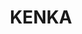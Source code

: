---
layout: place
title: KENKA
permalink: /new-york/new-york/kenka.html
stateAbbr: NY
stateName: New York
cityName: New York
seo:
  type: restaurant
  links: null
place_id: ChIJiRfje5xZwokR474atxPrCwE
photos:
  - name: >-
      places/ChIJiRfje5xZwokR474atxPrCwE/photos/AeeoHcIr-l1EevAE49U3Y8pPpPq9p0-Qe39Y4xJrDi_DT2ihUJH5s_5YPWMT5i_OQwLiYYEF8dK5qfnIPtK2-o1Jp7yLwTuaQm-c_x-AKXSLxXn-cbMg6lzBqCRmNyVt5JJXE8djANmRsvlTM9XsBs5EgrIYMU6W1pwPm0mnIMlDTp4dQyXigDnfnVv8mAvgngeLKEI3skHx0s0DIqLwtv_BG55F8c82D7x6gyXmszNfGAi5hc83Pkw3BCwlgGaIdDZadUqcpdpKYZvK24yiQ9gdZginInimUKx9qfQXxvVF0pXjiPMjYhBM-CpnXaGkiTjT5k2J2_9XsfNUzZqeNNiEkdbwiwDqrD-9jUK4Og6wlPhuegg4_Ocb3-S0Y4FSaZdS_IX4KTDQKnIxbcPH_1GWzfqIG-n5FLF7JUlwF9Leoi5JSSTJ
    widthPx: 4032
    heightPx: 2268
    authorAttributions:
      - displayName: Addie Kern
        uri: https://maps.google.com/maps/contrib/117929868714980996762
        photoUri: >-
          https://lh3.googleusercontent.com/a-/ALV-UjUzpWamgCz5-KU1gF3bKOGCHqnI1DN7DqrNpcNttDs01G-tcrS50w=s100-p-k-no-mo
    flagContentUri: >-
      https://www.google.com/local/imagery/report/?cb_client=maps_api_places.places_api&image_key=!1e10!2sCIHM0ogKEICAgID_lsvIuQE&hl=en-US
    googleMapsUri: >-
      https://www.google.com/maps/place//data=!3m4!1e2!3m2!1sCIHM0ogKEICAgID_lsvIuQE!2e10!4m2!3m1!1s0x89c2599c7be31789:0x10beb13b71abee3
  - name: >-
      places/ChIJiRfje5xZwokR474atxPrCwE/photos/AeeoHcIIWzamMRX5GkYCgpRUQZ-cgOeJ7Rw3ADiWT4T2tarc4sfoVbMLvJe2UBqhZKgcfZT6PhjGCTEFe9E3klzR2dl0xBD1J4a139zW28de66P7Ko7Fw6PPiQViEwgJMdGxigM7i62hLEkVste-FaIuKOkzl6Jo2C988zfFwwVUGvh6Ebi-V0mjVBJ93_BYjKZMhTZQgqMFhJ4zPNk0JLgSSfHgJRFDUnmwRPldflK876_H4FCcZrPx-dhBzeQpV_0Y0uNQyGkgB2WFJrdhZtWL3x3ZcxP1vCqxRi9f35QwR9ufeZGvGFifeQNlsrojUAr_4hyWbCGFQko6fkfGjmeWtT72ng8eUq0fHGugRd8yweLNj4or7V7_3OQCzd26njzymR8BlTjiNfBJ0WGbosD40ktrCqMtqLQy75-NBMGZr58hoaE
    widthPx: 3024
    heightPx: 4032
    authorAttributions:
      - displayName: MrsKwon P
        uri: https://maps.google.com/maps/contrib/107404395406473536285
        photoUri: >-
          https://lh3.googleusercontent.com/a-/ALV-UjXRc5M62EwDlELmqjPIHzIM3eMAcbm-ydUfwKaKmhkhnwIZCCs=s100-p-k-no-mo
    flagContentUri: >-
      https://www.google.com/local/imagery/report/?cb_client=maps_api_places.places_api&image_key=!1e10!2sCIHM0ogKEICAgID7-6fJvgE&hl=en-US
    googleMapsUri: >-
      https://www.google.com/maps/place//data=!3m4!1e2!3m2!1sCIHM0ogKEICAgID7-6fJvgE!2e10!4m2!3m1!1s0x89c2599c7be31789:0x10beb13b71abee3
  - name: >-
      places/ChIJiRfje5xZwokR474atxPrCwE/photos/AeeoHcL7uDzzx3ZgBBNYrovgMgZ--c5eanXGnnXFh4hZn2E9PwAd4f-QrEE8aPNDo8LssDTPxM1CZ3UGBSXTYoNZ-NzTvg7EOS7CIiXihTw1_eF0LH33L-3QS_d2bKnypY2FUyKARCqvCqG1Klwhj_stnA_tHp2TOgfby9vLbtfDA_uy_H6LwJ9mv-UCGFyI_SX5b1tSUWp6y51q9tVB1kNhIAJhs9L8x4OB1XzkMNVgnO9DpODLq--TMPWmzNOrCDIy3Jg7rnViFO6IsPIBAuS2elSN6-BAM0VhV3qIWmqV-_JWJJwrln6h9t-IQevs7yxCUYYjmAClXPts4AyAP5Y1vWpUd2f7bxEQK6dMPyQLcChW2a1lvMc1BqRg2bL8xo9OdZv2TQggP_1BPw4ELrtXaD1yAGNDA6pr4oJwFJrsnpApD3U
    widthPx: 4032
    heightPx: 2268
    authorAttributions:
      - displayName: Shion B
        uri: https://maps.google.com/maps/contrib/104367266607888121380
        photoUri: >-
          https://lh3.googleusercontent.com/a-/ALV-UjXi__QISfm_rbKbgToLczrp7zwE0hgmwDG8oAvgjj9At_pe_6d82w=s100-p-k-no-mo
    flagContentUri: >-
      https://www.google.com/local/imagery/report/?cb_client=maps_api_places.places_api&image_key=!1e10!2sCIHM0ogKEICAgICX-qms1AE&hl=en-US
    googleMapsUri: >-
      https://www.google.com/maps/place//data=!3m4!1e2!3m2!1sCIHM0ogKEICAgICX-qms1AE!2e10!4m2!3m1!1s0x89c2599c7be31789:0x10beb13b71abee3
  - name: >-
      places/ChIJiRfje5xZwokR474atxPrCwE/photos/AeeoHcK7qCaYxXryTvox2gjY0vaT3yarkxS23fCOjsQdVtUEt8yiwyo5GOvx9dEUjYw8cr21vfgVA_F6SGyB-TGOxXH_3UB17I_iyxqub0aYMBlbFksbb5Hpu7RT9hWtl4z-PZv7xK4FbPhUScQF6XIx1QD2-TUpHvxwoxshGQKk_gznsAl3mbuFIWw3iwViVOA9ODs7v5Rav-S7Sy3aBJLPbVDxJclXsBEDm50H9PwwPiQRGb95aPXabJuffgwoglXaSwwko8PFk8UquX_uLF7Pzam0rlI24yicvJKVyTMvxtJq2tiH2B80B2eUYKlzdgP7s53fRDA1Yb-R6N6IwC8VhECpJvzAO3tjO3iSzhbvVUlUffeejW6NzKR7OKHw887OBWR_J7BJU0sZP19M6xvJOvO1ANteVMPmyMsk79TD929rAOSp
    widthPx: 4032
    heightPx: 3024
    authorAttributions:
      - displayName: Charlene Auriel Lim
        uri: https://maps.google.com/maps/contrib/115488172987289238729
        photoUri: >-
          https://lh3.googleusercontent.com/a/ACg8ocJyn1VSijxl_xt5gQ_w10WAjQBJO2Z-jM1Kil6TpeP7OjiXgWQ=s100-p-k-no-mo
    flagContentUri: >-
      https://www.google.com/local/imagery/report/?cb_client=maps_api_places.places_api&image_key=!1e10!2sCIHM0ogKEICAgIDnzt3F5QE&hl=en-US
    googleMapsUri: >-
      https://www.google.com/maps/place//data=!3m4!1e2!3m2!1sCIHM0ogKEICAgIDnzt3F5QE!2e10!4m2!3m1!1s0x89c2599c7be31789:0x10beb13b71abee3
  - name: >-
      places/ChIJiRfje5xZwokR474atxPrCwE/photos/AeeoHcKtoh5GZ42w-xWTKyhHRHW5EPmj__ZDNC5uRjYKf94YLuesgsadbr3aWc7VhbIiBRET7bIlWiomT__0AbeenO233UNFokrpvDDLa4H3QOKLkItFhp4-zyj0k44oDAZd30rxRfOB-BcZ14vwVOdVUQfc2AUFlbpXxEYIU7kx5gmcVtP2F_dG2B87zpVxv-N35V_NA60MPNEJ9SXH8mb9vj6x0Im6v2YDkBrDBPy1kAlp6uAFVs_zEwBIa8nWm_-rXDFnkKNIUYI8dWYdJlZkrdHmwoTxquFgY6wHOEL7sr_738WwQoS-hVeySTgyOOsP07vT3Hk-7rm00ysik75AcPTZxPe1UTqJQ4UADLHZ9bze_Hp4hsU1EUpninFrmr8bvvn5QnC7Hbc0k3Q2ldiCXq1B13m4maLK1nff8GzyJNMxEQ
    widthPx: 3024
    heightPx: 4032
    authorAttributions:
      - displayName: Shun Tanaka
        uri: https://maps.google.com/maps/contrib/114025149933778506650
        photoUri: >-
          https://lh3.googleusercontent.com/a/ACg8ocJzrM1IFDtOffbBjxCWnX1uwMbI9LQFhtg5HKVcI-Jdkarx0g=s100-p-k-no-mo
    flagContentUri: >-
      https://www.google.com/local/imagery/report/?cb_client=maps_api_places.places_api&image_key=!1e10!2sCIHM0ogKEICAgIDdzb2bDg&hl=en-US
    googleMapsUri: >-
      https://www.google.com/maps/place//data=!3m4!1e2!3m2!1sCIHM0ogKEICAgIDdzb2bDg!2e10!4m2!3m1!1s0x89c2599c7be31789:0x10beb13b71abee3
  - name: >-
      places/ChIJiRfje5xZwokR474atxPrCwE/photos/AeeoHcJkYnKr4GUbt4BSyIGrxX1o3cX88lcEjWKkDgLaxc0DuocIDREPZhibrIweeKdoXy0KVQk7OOvX1lwPPuZkbrWcCg5bJuVmf8NKJSBqHbSE1Mr7jv5nn3fwsanplvndz52PPrsK1Wyugj6KjbjzfDBpGdh6wil4HAhfNb-Rw3smyExtV0z9Wha_LXO1566TfPLYSP6XvIOjsiDWaAeL7tCA1UlTgOpQ0xvwAtJM0FuKt_D15gJkSuXQ29oQIka0oenb-mHdckTxmJ0C6R5FRzYa59VYjzvy__RChE3EtSrVBCGSCJHKB9AqnnLRyD_AEYuJHG4Mheysaugqw5-gwQusYLoR-brqdBslHx2VaEsFeQWW9opIlUhqDAtVcF7MFlcCvP9XhjFzBwJtVypD_rx1X5rEPmv1GbiX_bqctePXrg
    widthPx: 3144
    heightPx: 4192
    authorAttributions:
      - displayName: Derrick Aloys
        uri: https://maps.google.com/maps/contrib/106081975366718049720
        photoUri: >-
          https://lh3.googleusercontent.com/a-/ALV-UjVBVQ6L1AE-Eu0uTRsy8Uw3NS3qwdFKtSNGWd8ABSz20mNOvvBuPw=s100-p-k-no-mo
    flagContentUri: >-
      https://www.google.com/local/imagery/report/?cb_client=maps_api_places.places_api&image_key=!1e10!2sCIHM0ogKEICAgIDL9MSlQg&hl=en-US
    googleMapsUri: >-
      https://www.google.com/maps/place//data=!3m4!1e2!3m2!1sCIHM0ogKEICAgIDL9MSlQg!2e10!4m2!3m1!1s0x89c2599c7be31789:0x10beb13b71abee3
  - name: >-
      places/ChIJiRfje5xZwokR474atxPrCwE/photos/AeeoHcJGEIdq__uy7cHFmafRd2G_jtkVNDewSNkfe_7JjatahlQm2MSXmmhCfp5jp3VNtyev9YP-UNbl56alTlPGmDEbil5QVaQ6CkBRKHJF05zz1UNRYbnUy-sNNJVdnxvCSkQFok6YIseBL0GvwEyB3nEOeogOmrkJL7i7L7OfwFQoB2IrtzhfuFJI-iZYt-Q9haPbSwAwnizEszbqFLOBRmDOvS2F13W5zIqHFEU9ifzufTuT6y4xF4Nw77XH42o9p4sq4YTsOtqxid1AFVWGteCl_mnJEyDdzWBI6XrleoRgm9i6ZSMQtc8vyyvqQMT19N91JikXBAUYfYR-RAB3J3MNFOGhxYpkRyx6jW02p8h3mYE7t2NOwo0IR-aBxnWpZ2yrjYc_EKoKo9Ko30mLCKzDiFkRtl25tjZbB0K9W1ouWOU
    widthPx: 4032
    heightPx: 3024
    authorAttributions:
      - displayName: CY D
        uri: https://maps.google.com/maps/contrib/110490207725856080813
        photoUri: >-
          https://lh3.googleusercontent.com/a-/ALV-UjVBNXNyv8LGr8XqpG_e3VpgZ7ClIviNTa18Uxj_alZoViOdd0Y=s100-p-k-no-mo
    flagContentUri: >-
      https://www.google.com/local/imagery/report/?cb_client=maps_api_places.places_api&image_key=!1e10!2sCIHM0ogKEICAgID75Jf-6wE&hl=en-US
    googleMapsUri: >-
      https://www.google.com/maps/place//data=!3m4!1e2!3m2!1sCIHM0ogKEICAgID75Jf-6wE!2e10!4m2!3m1!1s0x89c2599c7be31789:0x10beb13b71abee3
  - name: >-
      places/ChIJiRfje5xZwokR474atxPrCwE/photos/AeeoHcKhIFDUNh9g5tSmGU0OLE1mHWRODpBA9eL7-Ta6BhrKiklDfFWYd-Q02bNi72nE38NsnVjwK2U38tTXrXsjfg-ko3iUJkhAhbG4MMZL5ZGoISeOyCzASvE_Yb4YS2s_VCkrDkrCq4jcO7rS6wB0AjZ0SuOlxYELbi9X_ZsL53LtvzaQsOKirDEDePP3QY70yEDKe50bzT5MKnWrpaimohtRXpXvKXkqIePedDGYLV-5MvNK6iTU9Hl6cgMTbiM69hK1nHoscri4XeuFeDrQZur68XWFT1YeitOqZeQs4xNgn3tPC9SJph12GvbP4COmdiZQw1Rm4fKFulLF0tMkGxuw6Wq-Li7f2Wij92DYNnw97pKu7JpabHqIBUCEcrLZTt5FKPeBfAT5wdXrHFFXDEQxAQ3jYISYoZG2WRgZ5laV3A
    widthPx: 3648
    heightPx: 2736
    authorAttributions:
      - displayName: S. C.
        uri: https://maps.google.com/maps/contrib/110601374255020992428
        photoUri: >-
          https://lh3.googleusercontent.com/a-/ALV-UjUCqEoug1DYiucyTrOoGhXjKh2wxHAyDDdcFcPNz9jMVDW34c2Z=s100-p-k-no-mo
    flagContentUri: >-
      https://www.google.com/local/imagery/report/?cb_client=maps_api_places.places_api&image_key=!1e10!2sCIHM0ogKEICAgIDf4srsAg&hl=en-US
    googleMapsUri: >-
      https://www.google.com/maps/place//data=!3m4!1e2!3m2!1sCIHM0ogKEICAgIDf4srsAg!2e10!4m2!3m1!1s0x89c2599c7be31789:0x10beb13b71abee3
  - name: >-
      places/ChIJiRfje5xZwokR474atxPrCwE/photos/AeeoHcK7E6AEepcMFx_3Y3dKvKGwJNcFq_j44nyDthzyvVlrcP1i6akVFNaFp7W3CFcTBBO12--pifWdcTJ2iR_wo4K2XUtAEc5ytucJhmw0kmWNOa-MWFHSwCXeuqNH29R4GVB01q0yrYs3whKhxh_XU062mErmfCdp4uGu0T7DJ157jSJAcTk1O7kCYhu6phSxqi8RghQF4qh7280selQ7OEzC33XwRc2b8eGbTTXk4Dm_LNqRJiMnIoUkEpc5h9ymC7D20AKtMj-PeyK7odoDKxdmVPLlwyxGYeW2fqzn4b5MVObrWbHgzUonaH6ufe3Hme5vW_Dps2b3C1AHNXUjV9Pj6pzWA_BQCw62irI7mCdubsOuWK58qyaiRncDp55FmRhxCM5TG03Dk74f6iOq-jbcU8Yp_kJ9ZGSekdtw3UdFkIYJ
    widthPx: 4032
    heightPx: 3024
    authorAttributions:
      - displayName: Mallessa Y
        uri: https://maps.google.com/maps/contrib/106104948144793061883
        photoUri: >-
          https://lh3.googleusercontent.com/a-/ALV-UjV1WMpyvcRLzqgNeT42kdy56ebxul97UugZgwGVclWEcAiDZWtd=s100-p-k-no-mo
    flagContentUri: >-
      https://www.google.com/local/imagery/report/?cb_client=maps_api_places.places_api&image_key=!1e10!2sCIHM0ogKEICAgIDm9rCE8wE&hl=en-US
    googleMapsUri: >-
      https://www.google.com/maps/place//data=!3m4!1e2!3m2!1sCIHM0ogKEICAgIDm9rCE8wE!2e10!4m2!3m1!1s0x89c2599c7be31789:0x10beb13b71abee3
  - name: >-
      places/ChIJiRfje5xZwokR474atxPrCwE/photos/AeeoHcIAprQ-KYZhWjTTCCZQ68IYY-DZEvEVAKJboNhNA7WglPUTtaGTdnYcG1Bv4Suvl0oIdut-n6G72h3rrc6J9UlsNbKQLog6z30WQpofQ0TEcYLV3GxQG9mwwlc-mPotUudiLsJC51aD7MOLQqEkFPaLvlLw0ti50PYUIihaU83LUs49F4xcM_nAJzY81jPlsmGC_I5BASqVQrUki9kctmdN0xamygNcMxD6GRZr84D8YMU9XpTUH-Rgiz0cgKmqYI__bsBBxDtFegnnqdIcqNEUJp_vN7WuIf4AzfOscVGbnwXM3rPcJ9tAIPHEoJUoY_YoGTLDx-eaweeEVDYnCbFznC-et3EtwaRFytTYg1GNe2qvRvb4PZsV8Rp3XjC16WhOaAgMn6ju3ld34_lHQjo5OLT3PT7x7nSvsXIjlPZTmg
    widthPx: 4032
    heightPx: 3024
    authorAttributions:
      - displayName: Derrick Aloys
        uri: https://maps.google.com/maps/contrib/106081975366718049720
        photoUri: >-
          https://lh3.googleusercontent.com/a-/ALV-UjVBVQ6L1AE-Eu0uTRsy8Uw3NS3qwdFKtSNGWd8ABSz20mNOvvBuPw=s100-p-k-no-mo
    flagContentUri: >-
      https://www.google.com/local/imagery/report/?cb_client=maps_api_places.places_api&image_key=!1e10!2sCIHM0ogKEICAgIDL9MS5YA&hl=en-US
    googleMapsUri: >-
      https://www.google.com/maps/place//data=!3m4!1e2!3m2!1sCIHM0ogKEICAgIDL9MS5YA!2e10!4m2!3m1!1s0x89c2599c7be31789:0x10beb13b71abee3
address: 25 St Marks Pl, New York, NY 10003, USA
street: 25 St Marks Pl
city: New York
state: NY
zip: '10003'
country: USA
neighborhood: null
latitude: '40.729139'
longitude: '-73.988465'
accessibility_options:
  wheelchairAccessibleParking: false
  wheelchairAccessibleEntrance: false
  wheelchairAccessibleSeating: false
business_status: OPERATIONAL
name: KENKA
google_maps_links:
  directionsUri: >-
    https://www.google.com/maps/dir//''/data=!4m7!4m6!1m1!4e2!1m2!1m1!1s0x89c2599c7be31789:0x10beb13b71abee3!3e0
  placeUri: https://maps.google.com/?cid=75412288690634467
  writeAReviewUri: >-
    https://www.google.com/maps/place//data=!4m3!3m2!1s0x89c2599c7be31789:0x10beb13b71abee3!12e1
  reviewsUri: >-
    https://www.google.com/maps/place//data=!4m4!3m3!1s0x89c2599c7be31789:0x10beb13b71abee3!9m1!1b1
  photosUri: >-
    https://www.google.com/maps/place//data=!4m3!3m2!1s0x89c2599c7be31789:0x10beb13b71abee3!10e5
primary_type: Japanese Restaurant
opening_hours:
  regular: null
  current: null
secondary_opening_hours:
  regular:
    weekdayDescriptions: null
    type: null
  current:
    weekdayDescriptions: null
    type: null
phone: (212) 254-6363
price_level: PRICE_LEVEL_INEXPENSIVE
price_range: $20 &ndash; $30
rating: '4.1'
rating_count: 0
website: null
description: >-
  Discover KENKA in New York, NY$$$KENKA in New York, NY, is a vibrant Japanese
  restaurant celebrated for its casual vibe and flavorful street food offerings
  that capture the essence of authentic Japanese dining. This spot delights with
  an array of affordable dishes like savory takoyaki and hearty okonomiyaki,
  paired perfectly with selections of beer and sake for a complete experience.
  The flashy decor adds a fun, energetic atmosphere, making it an ideal choice
  for those exploring Japanese places near me who crave a lively setting without
  breaking the bank. Whether you're in the mood for quick bites or a relaxed
  hangout, KENKA delivers on fresh flavors and a welcoming environment that
  keeps locals coming back.
generative_summary: >-
  Discover KENKA in New York, NY$$$KENKA in New York, NY, is a vibrant Japanese
  restaurant celebrated for its casual vibe and flavorful street food offerings
  that capture the essence of authentic Japanese dining. This spot delights with
  an array of affordable dishes like savory takoyaki and hearty okonomiyaki,
  paired perfectly with selections of beer and sake for a complete experience.
  The flashy decor adds a fun, energetic atmosphere, making it an ideal choice
  for those exploring Japanese places near me who crave a lively setting without
  breaking the bank. Whether you're in the mood for quick bites or a relaxed
  hangout, KENKA delivers on fresh flavors and a welcoming environment that
  keeps locals coming back.
generative_disclosure: Summarized by AI using the Grok-3-Mini model.
reviews:
  - name: >-
      places/ChIJiRfje5xZwokR474atxPrCwE/reviews/ChdDSUhNMG9nS0VJQ0FnTUN3NTlqVDdnRRAB
    relativePublishTimeDescription: 3 weeks ago
    rating: 5
    text:
      text: >-
        Absolutely loved it. Went thursday night and there was a huge line out
        the door. They take your name and the number of people in your party and
        the line moved rather quickly and we got inside.


        I got the agedashi tofu and it was heavenly. The tofu's seared on the
        outside but it was also cooked all the way through and was very soft and
        hot on the inside.


        I also ate the edamame which i liked very much and my friend got the
        udon noodles with chicken and said they were great as well.


        Staff was very nice and food arrived quickly. I wouldn't go on a
        thursday night again though because it was packed and really loud but
        that's not the establishment's fault.
      languageCode: en
    originalText:
      text: >-
        Absolutely loved it. Went thursday night and there was a huge line out
        the door. They take your name and the number of people in your party and
        the line moved rather quickly and we got inside.


        I got the agedashi tofu and it was heavenly. The tofu's seared on the
        outside but it was also cooked all the way through and was very soft and
        hot on the inside.


        I also ate the edamame which i liked very much and my friend got the
        udon noodles with chicken and said they were great as well.


        Staff was very nice and food arrived quickly. I wouldn't go on a
        thursday night again though because it was packed and really loud but
        that's not the establishment's fault.
      languageCode: en
    authorAttribution:
      displayName: Hana Ismail
      uri: https://www.google.com/maps/contrib/101198656922415223224/reviews
      photoUri: >-
        https://lh3.googleusercontent.com/a-/ALV-UjVBZf0Y6vhFJ_W6hYP2DFxuteG_Ph-pBBrtsKWwv8ebGVNuZIsU=s128-c0x00000000-cc-rp-mo
    publishTime: '2025-03-21T17:45:45.588940Z'
    flagContentUri: >-
      https://www.google.com/local/review/rap/report?postId=ChdDSUhNMG9nS0VJQ0FnTUN3NTlqVDdnRRAB&d=17924085&t=1
    googleMapsUri: >-
      https://www.google.com/maps/reviews/data=!4m6!14m5!1m4!2m3!1sChdDSUhNMG9nS0VJQ0FnTUN3NTlqVDdnRRAB!2m1!1s0x89c2599c7be31789:0x10beb13b71abee3
  - name: >-
      places/ChIJiRfje5xZwokR474atxPrCwE/reviews/ChZDSUhNMG9nS0VJQ0FnTUR3d01UbmNREAE
    relativePublishTimeDescription: 3 weeks ago
    rating: 5
    text:
      text: >-
        A friend recommended this place to me, and I definitely suggest giving
        it a try! It can get really busy, so be prepared to wait around 10-30
        minutes. They tend to prioritize larger groups since most of their
        seating is set up for that, but they do have a few tables for two as
        well—just not as many. When we arrived, there were already a lot of
        people there, but since we were a group of four, we got seated right
        away.


        The food is incredibly affordable, with almost everything priced under
        $10, and it tasted great! Just a quick note—if you order the soups or
        udon, they might not be as filling compared to some of the other dishes.
        It’s a fantastic spot to hang out with friends, but keep in mind that it
        can get pretty loud—that’s just part of the restaurant’s vibe.


        One of the coolest parts is that when you’re done eating, you get to
        make your own cotton candy outside using their machine! For reference,
        we had four dishes, two appetizers, and two alcoholic drinks, and the
        total came to $70 for four people.
      languageCode: en
    originalText:
      text: >-
        A friend recommended this place to me, and I definitely suggest giving
        it a try! It can get really busy, so be prepared to wait around 10-30
        minutes. They tend to prioritize larger groups since most of their
        seating is set up for that, but they do have a few tables for two as
        well—just not as many. When we arrived, there were already a lot of
        people there, but since we were a group of four, we got seated right
        away.


        The food is incredibly affordable, with almost everything priced under
        $10, and it tasted great! Just a quick note—if you order the soups or
        udon, they might not be as filling compared to some of the other dishes.
        It’s a fantastic spot to hang out with friends, but keep in mind that it
        can get pretty loud—that’s just part of the restaurant’s vibe.


        One of the coolest parts is that when you’re done eating, you get to
        make your own cotton candy outside using their machine! For reference,
        we had four dishes, two appetizers, and two alcoholic drinks, and the
        total came to $70 for four people.
      languageCode: en
    authorAttribution:
      displayName: Duy Bandeston
      uri: https://www.google.com/maps/contrib/113156437174900236706/reviews
      photoUri: >-
        https://lh3.googleusercontent.com/a-/ALV-UjUxk3GYZidVNbqezXo47dVYgDhFdd84tsMKy0jymPUxZT6Yy6g=s128-c0x00000000-cc-rp-mo-ba4
    publishTime: '2025-03-22T13:50:17.498411Z'
    flagContentUri: >-
      https://www.google.com/local/review/rap/report?postId=ChZDSUhNMG9nS0VJQ0FnTUR3d01UbmNREAE&d=17924085&t=1
    googleMapsUri: >-
      https://www.google.com/maps/reviews/data=!4m6!14m5!1m4!2m3!1sChZDSUhNMG9nS0VJQ0FnTUR3d01UbmNREAE!2m1!1s0x89c2599c7be31789:0x10beb13b71abee3
  - name: >-
      places/ChIJiRfje5xZwokR474atxPrCwE/reviews/ChdDSUhNMG9nS0VJQ0FnSUNfcktfUzZBRRAB
    relativePublishTimeDescription: 3 months ago
    rating: 5
    text:
      text: >-
        This is a cool and fun place to have drinks with friends who like
        drinking, but little inappropriate for little kids. 😅The price is very
        affordable - where else can we find a place that sells craft beer for
        only $1.50. Can’t wait to try their Nabi and Tuna Bone next time. 😍
      languageCode: en
    originalText:
      text: >-
        This is a cool and fun place to have drinks with friends who like
        drinking, but little inappropriate for little kids. 😅The price is very
        affordable - where else can we find a place that sells craft beer for
        only $1.50. Can’t wait to try their Nabi and Tuna Bone next time. 😍
      languageCode: en
    authorAttribution:
      displayName: Lili “Busy Honeybee”
      uri: https://www.google.com/maps/contrib/112350576314834427414/reviews
      photoUri: >-
        https://lh3.googleusercontent.com/a/ACg8ocJWDYozb6GYrgzNwl6uyOU_Ee8f_Zk18oYZRps5-lJnEIHCpQI=s128-c0x00000000-cc-rp-mo-ba3
    publishTime: '2025-01-13T18:12:25.231245Z'
    flagContentUri: >-
      https://www.google.com/local/review/rap/report?postId=ChdDSUhNMG9nS0VJQ0FnSUNfcktfUzZBRRAB&d=17924085&t=1
    googleMapsUri: >-
      https://www.google.com/maps/reviews/data=!4m6!14m5!1m4!2m3!1sChdDSUhNMG9nS0VJQ0FnSUNfcktfUzZBRRAB!2m1!1s0x89c2599c7be31789:0x10beb13b71abee3
  - name: >-
      places/ChIJiRfje5xZwokR474atxPrCwE/reviews/ChZDSUhNMG9nS0VJQ0FnSURmZ2JxSmRREAE
    relativePublishTimeDescription: 3 months ago
    rating: 1
    text:
      text: >-
        This is the worst restaurant I’ve experienced in New York so far.


        It was so terrible that it felt like experiencing anti-Asian
        discrimination at a Japanese restaurant.


        From the beginning, despite there being plenty of seats inside, we were
        seated near the entrance. When we mentioned that the potato salad seemed
        spoiled, the staff showed no apology or response, instead giving us an
        incredulous look, taking the salad away, and throwing it out. There was
        no follow-up regarding the salad, so we had to ask again, only to be
        told that it was our taste that was strange, without any apology.


        Every time we tried to place an order, we were ignored. Had we been
        satisfied with the service, we would have tipped accordingly, but given
        the treatment we received, we didn’t feel compelled to leave a tip. As
        we were leaving, the staff tapped on the receipt with a pen and
        mockingly asked, “Two dollars?” I told them I was dissatisfied with
        their service and left.


        However, when my friend realized they had left their phone behind and
        returned to retrieve it, the staff held the phone as if it were a
        hostage and aggressively demanded to know why we didn’t leave a tip,
        saying 20% is the standard.


        I remember the staff member involved very clearly, but I will not
        mention their appearance.


        Two years ago, when I first came to New York, I had good memories of
        this restaurant, so I brought my friends along, but it has now become a
        terrible memory. While the food was decent, the service was absolutely
        appalling.


        I will never visit this restaurant again, and you’re free to blacklist
        me if you’d like—I don’t care. However, I strongly recommend properly
        training your staff, as this kind of behavior is unacceptable when
        dealing with customers.
      languageCode: en
    originalText:
      text: >-
        This is the worst restaurant I’ve experienced in New York so far.


        It was so terrible that it felt like experiencing anti-Asian
        discrimination at a Japanese restaurant.


        From the beginning, despite there being plenty of seats inside, we were
        seated near the entrance. When we mentioned that the potato salad seemed
        spoiled, the staff showed no apology or response, instead giving us an
        incredulous look, taking the salad away, and throwing it out. There was
        no follow-up regarding the salad, so we had to ask again, only to be
        told that it was our taste that was strange, without any apology.


        Every time we tried to place an order, we were ignored. Had we been
        satisfied with the service, we would have tipped accordingly, but given
        the treatment we received, we didn’t feel compelled to leave a tip. As
        we were leaving, the staff tapped on the receipt with a pen and
        mockingly asked, “Two dollars?” I told them I was dissatisfied with
        their service and left.


        However, when my friend realized they had left their phone behind and
        returned to retrieve it, the staff held the phone as if it were a
        hostage and aggressively demanded to know why we didn’t leave a tip,
        saying 20% is the standard.


        I remember the staff member involved very clearly, but I will not
        mention their appearance.


        Two years ago, when I first came to New York, I had good memories of
        this restaurant, so I brought my friends along, but it has now become a
        terrible memory. While the food was decent, the service was absolutely
        appalling.


        I will never visit this restaurant again, and you’re free to blacklist
        me if you’d like—I don’t care. However, I strongly recommend properly
        training your staff, as this kind of behavior is unacceptable when
        dealing with customers.
      languageCode: en
    authorAttribution:
      displayName: 도돌이표
      uri: https://www.google.com/maps/contrib/106182278270377457731/reviews
      photoUri: >-
        https://lh3.googleusercontent.com/a-/ALV-UjUMOVFjJIgD5OszV0Nk8I6BWoXzDj5xvwLD6DCU0I1d9XnC0nc=s128-c0x00000000-cc-rp-mo
    publishTime: '2025-01-07T04:33:00.735841Z'
    flagContentUri: >-
      https://www.google.com/local/review/rap/report?postId=ChZDSUhNMG9nS0VJQ0FnSURmZ2JxSmRREAE&d=17924085&t=1
    googleMapsUri: >-
      https://www.google.com/maps/reviews/data=!4m6!14m5!1m4!2m3!1sChZDSUhNMG9nS0VJQ0FnSURmZ2JxSmRREAE!2m1!1s0x89c2599c7be31789:0x10beb13b71abee3
  - name: >-
      places/ChIJiRfje5xZwokR474atxPrCwE/reviews/ChRDSUhNMG9nS0VJQ0FnSURIdXA4MRAB
    relativePublishTimeDescription: 7 months ago
    rating: 2
    text:
      text: >-
        Honestly so disappointed. This place has been on my list for a while and
        I was so excited to check it out. However, the whole experience wasn't
        pleasing. Food- okay good thing it's cheap. However i'd rather pay more
        and eat better quality food. The place is so crowded and loud despite
        the fact that it was a weekday dinner. I didn't even know who my server
        was. They didn't bring water, not to mention getting refilled. I am
        wondering how sanitary the place is. Although you can get diversity of
        food and the whole system is fast paced, wouldn't recommend. Lucky cat i
        believe the one in the upper east is way better. Overall so
        disappointed..
      languageCode: en
    originalText:
      text: >-
        Honestly so disappointed. This place has been on my list for a while and
        I was so excited to check it out. However, the whole experience wasn't
        pleasing. Food- okay good thing it's cheap. However i'd rather pay more
        and eat better quality food. The place is so crowded and loud despite
        the fact that it was a weekday dinner. I didn't even know who my server
        was. They didn't bring water, not to mention getting refilled. I am
        wondering how sanitary the place is. Although you can get diversity of
        food and the whole system is fast paced, wouldn't recommend. Lucky cat i
        believe the one in the upper east is way better. Overall so
        disappointed..
      languageCode: en
    authorAttribution:
      displayName: S P
      uri: https://www.google.com/maps/contrib/112461167430670670374/reviews
      photoUri: >-
        https://lh3.googleusercontent.com/a-/ALV-UjX6ssXhrPClw8H2c9YsSw92v-f3ld6yTH-yl3GW_3FNmFR6BdnV=s128-c0x00000000-cc-rp-mo-ba4
    publishTime: '2024-09-15T03:43:08.866739Z'
    flagContentUri: >-
      https://www.google.com/local/review/rap/report?postId=ChRDSUhNMG9nS0VJQ0FnSURIdXA4MRAB&d=17924085&t=1
    googleMapsUri: >-
      https://www.google.com/maps/reviews/data=!4m6!14m5!1m4!2m3!1sChRDSUhNMG9nS0VJQ0FnSURIdXA4MRAB!2m1!1s0x89c2599c7be31789:0x10beb13b71abee3
review_summary: >-
  What Visitors Are Saying$$$Visitors often praise KENKA for its tasty,
  budget-friendly Japanese dishes that make for a satisfying meal, especially
  when shared with friends in its lively setting. Many highlight the great value
  and variety, like the flavorful udon and appetizers that hit the spot without
  emptying wallets, creating a fun vibe reminiscent of a classic izakaya. While
  the energetic atmosphere and quick service on busy nights add to the
  excitement, some note that crowds can lead to longer waits or occasional
  service slowdowns that are worth navigating for the overall experience. All in
  all, it's a solid pick for anyone seeking top-rated Japanese fare in the city,
  as long as you go in expecting a bustling scene. If you're hunting for
  Japanese restaurants near me, this place offers a memorable mix of
  affordability and flavor that keeps the good times rolling.
review_disclosure: Summarized by AI using the Grok-3-Mini model.
parking_options:
  freeParkingLot: false
  freeStreetParking: true
  valetParking: false
payment_options:
  acceptsCreditCards: true
  acceptsDebitCards: true
  acceptsCashOnly: false
  acceptsNfc: true
allow_dogs: null
curbside_pickup: null
delivery: null
dine_in: true
good_for_children: false
good_for_groups: true
good_for_sports: false
live_music: false
menu_for_children: false
outdoor_seating: null
reservable: false
restroom: true
serves_beer: true
serves_breakfast: false
serves_brunch: false
serves_cocktails: true
serves_coffee: false
serves_dinner: true
serves_dessert: true
serves_lunch: null
serves_vegetarian_food: false
serves_wine: true
takeout: true
update_category: pro
places_description: >-
  Japanese restaurant known for street-food-style fare & inexpensive beer, along
  with flashy decor.

---